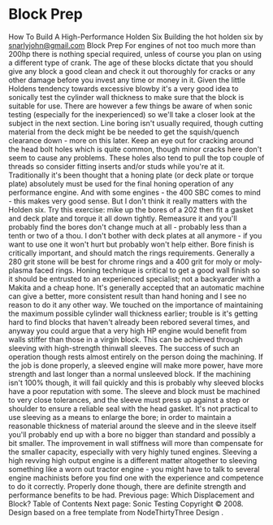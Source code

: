 # Block Prep

How To Build A High-Performance Holden Six
Building the hot holden six
by snarlyjohn@gmail.com
Block Prep
For engines of not too much more than 200hp there is nothing
special required, unless of course you plan on using a different
type of crank. The age of these blocks dictate that you should give
any block a good clean and check it out thoroughly for cracks or
any other damage before you invest any time or money in it. Given the
little Holdens tendency towards excessive blowby it's a very good idea to
sonically test the cylinder wall thickness to make sure that the block
is suitable for use. There are however a few things be aware of when
sonic testing (especially for the inexperienced) so we'll
take a closer look at the subject in the next section.
Line boring isn't usually required, though cutting material from the
deck might be be needed to get the squish/quench clearance down -
more on this later. Keep an eye out for cracking around the head
bolt holes which is quite common, though minor cracks here don't
seem to cause any problems. These holes also tend to pull the top couple of threads
so consider fitting inserts and/or studs while you're at it.
Traditionally it's been thought that a honing
plate (or deck plate or torque plate) absolutely must be used for the final honing
operation of any performance engine. And with some engines - the 400 SBC comes
to mind  - this makes very good sense. But I don't think it really matters
with the Holden six. Try this exercise: mike up the bores of a 202 then
fit a gasket and deck plate and torque it all down tightly. Remeasure it
and you'll probably find the bores don't change much at all - probably less than a tenth
or two of a thou. I don't bother with deck plates at all anymore - if
you want to use one it won't hurt but probably won't help either.
Bore finish is critically important,
and should match the rings requirements. Generally a 280 grit stone
will be best for chrome rings and a 400 grit for moly or moly-plasma
faced rings. Honing technique is critical to get a good wall finish
so it should be entrusted to an experienced specialist; not a backyarder
with a Makita and a cheap hone.
It's generally accepted that an automatic machine can give a
better, more consistent result than hand honing and I see no reason to do it
any other way.
We touched on the importance of maintaining the maximum possible
cylinder wall thickness earlier; trouble is it's getting hard to
find blocks that haven't already been rebored several times, and
anyway you could argue that a very high HP engine would benefit
from walls stiffer than those in a virgin block. This can be
achieved through sleeving with high-strength thinwall sleeves. The
success of such an operation though rests almost entirely on the
person doing the machining. If the job is done properly, a sleeved
engine will make more power, have more strength and last longer
than a normal unsleeved block. If the machining isn't 100% though,
it will fail quickly and this is probably why sleeved blocks have a
poor reputation with some. The sleeve and block must be machined to
very close tolerances, and the sleeve must press up against a step
or shoulder to ensure a reliable seal with the head gasket. It's
not practical to use sleeving as a means to enlarge the bore; in
order to maintain a reasonable thickness of material around the
sleeve and in the sleeve itself you'll probably end up with a bore
no bigger than standard and possibly a bit smaller. The improvement
in wall stiffness will more than compensate for the smaller
capacity, especially with very highly tuned engines. Sleeving a
high revving high output engine is a different matter altogether to
sleeving something like a worn out tractor engine - you might have
to talk to several engine machinists before you find one with the
experience and competence to do it correctly. Properly done though,
there are definite strength and performance benefits to be had.
Previous page: Which Displacement and Block?
Table of Contents
Next page: Sonic Testing
Copyright © 2008. Design
based on a free template from
NodeThirtyThree
Design
.